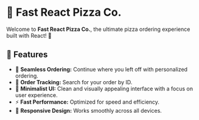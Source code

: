 # 🍕 Fast React Pizza Co.

Welcome to **Fast React Pizza Co.**, the ultimate pizza ordering experience built with React! 🚀

## 📌 Features

- 🍕 **Seamless Ordering:** Continue where you left off with personalized ordering.
- 🔎 **Order Tracking:** Search for your order by ID.
- 🎨 **Minimalist UI:** Clean and visually appealing interface with a focus on user experience.
- ⚡ **Fast Performance:** Optimized for speed and efficiency.
- 📱 **Responsive Design:** Works smoothly across all devices.
